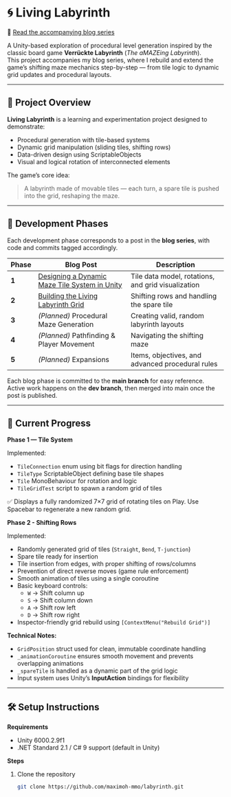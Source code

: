 # 🌀 Living Labyrinth

🔗 [Read the accompanying blog series](https://maxheinze.com/dev-blog)

A Unity-based exploration of procedural level generation inspired by the classic board game **Verrückte Labyrinth** (*The aMAZEing Labyrinth*).  
This project accompanies my blog series, where I rebuild and extend the game’s shifting maze mechanics step-by-step — from tile logic to dynamic grid updates and procedural layouts.

---

## 🎯 Project Overview

**Living Labyrinth** is a learning and experimentation project designed to demonstrate:
- Procedural generation with tile-based systems  
- Dynamic grid manipulation (sliding tiles, shifting rows)  
- Data-driven design using ScriptableObjects  
- Visual and logical rotation of interconnected elements  

The game’s core idea:
> A labyrinth made of movable tiles — each turn, a spare tile is pushed into the grid, reshaping the maze.

---

## 🧱 Development Phases

Each development phase corresponds to a post in the **blog series**, with code and commits tagged accordingly.

| Phase | Blog Post | Description |
|-------|------------|-------------|
| **1** | [Designing a Dynamic Maze Tile System in Unity](#) | Tile data model, rotations, and grid visualization |
| **2** | [Building the Living Labyrinth Grid](#) | Shifting rows and handling the spare tile |
| **3** | *(Planned)* Procedural Maze Generation | Creating valid, random labyrinth layouts |
| **4** | *(Planned)* Pathfinding & Player Movement | Navigating the shifting maze |
| **5** | *(Planned)* Expansions | Items, objectives, and advanced procedural rules |

Each blog phase is committed to the **main branch** for easy reference.  
Active work happens on the **dev branch**, then merged into main once the post is published.

---

## 🧩 Current Progress

**Phase 1 — Tile System**

Implemented:
- `TileConnection` enum using bit flags for direction handling
- `TileType` ScriptableObject defining base tile shapes
- `Tile` MonoBehaviour for rotation and logic
- `TileGridTest` script to spawn a random grid of tiles

✅ Displays a fully randomized 7×7 grid of rotating tiles on Play. Use Spacebar to regenerate a new random grid.

**Phase 2 - Shifting Rows**

Implemented:

- Randomly generated grid of tiles (`Straight`, `Bend`, `T-junction`)  
- Spare tile ready for insertion  
- Tile insertion from edges, with proper shifting of rows/columns  
- Prevention of direct reverse moves (game rule enforcement)  
- Smooth animation of tiles using a single coroutine  
- Basic keyboard controls:  
  - `W` → Shift column up  
  - `S` → Shift column down  
  - `A` → Shift row left  
  - `D` → Shift row right  
- Inspector-friendly grid rebuild using `[ContextMenu("Rebuild Grid")]`  

**Technical Notes:**

- `GridPosition` struct used for clean, immutable coordinate handling  
- `_animationCoroutine` ensures smooth movement and prevents overlapping animations  
- `_spareTile` is handled as a dynamic part of the grid logic  
- Input system uses Unity’s **InputAction** bindings for flexibility  

---

## 🛠️ Setup Instructions

**Requirements**
- Unity 6000.2.9f1
- .NET Standard 2.1 / C# 9 support (default in Unity)

**Steps**
1. Clone the repository  
   ```bash
   git clone https://github.com/maximoh-mmo/labyrinth.git
